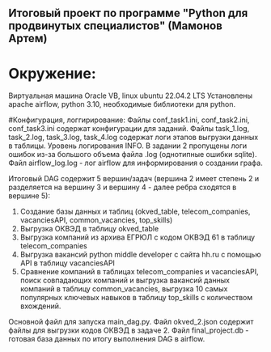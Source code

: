 
## Итоговый проект по программе "Python для продвинутых специалистов" (Мамонов Артем)
# Окружение:
Виртуальная машина Oracle VB, linux ubuntu 22.04.2 LTS
Установлены apache airflow, python 3.10, необходимые библиотеки для python.

#Конфигурация, логгирирование:
Файлы conf_task1.ini, conf_task2.ini, conf_task3.ini содержат конфигурации для заданий.
Файлы task_1.log, task_2.log, task_3.log, task_4.log содержат логи этапов выгрузки данных в таблицы. Уровень логирования INFO. В задании 2 пропущены логи ошибок из-за большого объема файла .log (однотипные ошибки sqlite). Файл airflow_log.log - лог airflow для информирования о создании графа.

Итоговый DAG содержит 5 вершин/задач (вершина 2 имеет степень 2 и разделяется на вершину 3 и вершину 4 - далее ребра сходятся в вершине 5):
1. Создание базы данных и таблиц (okved_table, telecom_companies, vacanciesAPI, common_vacancies, top_skills)
2. Выгрузка ОКВЭД в таблицу okved_table
3. Выгрузка компаний из архива ЕГРЮЛ с кодом ОКВЭД 61 в таблицу telecom_companies
4. Выгрузка вакансий python middle developer с сайта hh.ru с помощью API в таблицу vacanciesAPI
5. Сравнение компаний в таблицах telecom_companies и vacanciesAPI, поиск совпадающих компаний и выгрузка вакансий данных компаний в таблицу common_vacancies, выгрузка 10 самых популярных ключевых навыков в таблицу top_skills с количеством вхождений.

Основной файл для запуска main_dag.py.
Файл okved_2.json содержит файлы для выгрузки кодов ОКВЭД в задаче 2.
Файл final_project.db - готовая база данных по итогу выполнения DAG в airflow.


